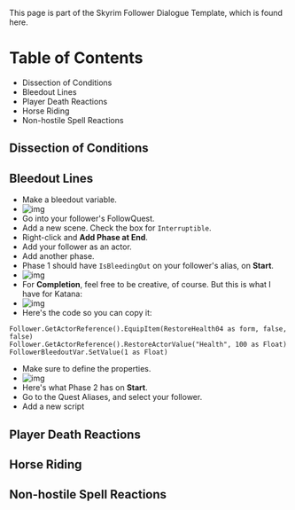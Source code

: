 This page is part of the Skyrim Follower Dialogue Template, which is found here. 

# Table of Contents
- Dissection of Conditions
- Bleedout Lines
- Player Death Reactions
- Horse Riding
- Non-hostile Spell Reactions


## Dissection of Conditions


## Bleedout Lines
- Make a bleedout variable.
- ![img](https://imgur.com/1GyiUAY.png)
- Go into your follower's FollowQuest.
- Add a new scene. Check the box for `Interruptible`.
- Right-click and **Add Phase at End**.
- Add your follower as an actor.
- Add another phase.
- Phase 1 should have `IsBleedingOut` on your follower's alias, on **Start**.
- ![img](https://imgur.com/Ttex7J2.png)
- For **Completion**, feel free to be creative, of course. But this is what I have for Katana:
- ![img](https://imgur.com/jGkIpCt.png)
- Here's the code so you can copy it: 
```Follower.GetActorReference().AddItem(RestoreHealth04, 1, true)
Follower.GetActorReference().EquipItem(RestoreHealth04 as form, false, false)
Follower.GetActorReference().RestoreActorValue("Health", 100 as Float)
FollowerBleedoutVar.SetValue(1 as Float)
```
- Make sure to define the properties.
- ![img](https://imgur.com/ACtvVAa.png)
- Here's what Phase 2 has on **Start**.
- Go to the Quest Aliases, and select your follower. 
- Add a new script 
## Player Death Reactions

## Horse Riding

## Non-hostile Spell Reactions